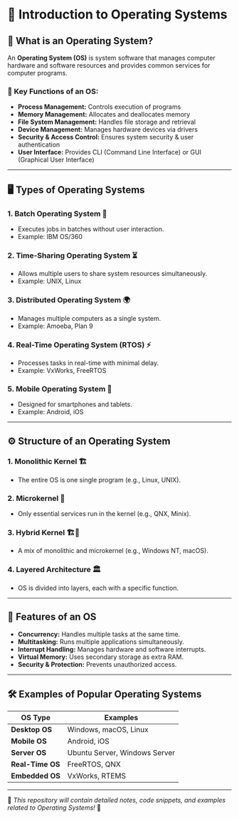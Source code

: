 # 📌 Introduction to Operating Systems


## 📖 What is an Operating System?
An **Operating System (OS)** is system software that manages computer hardware and software resources and provides common services for computer programs. 

### 🎯 Key Functions of an OS:
- **Process Management:** Controls execution of programs
- **Memory Management:** Allocates and deallocates memory
- **File System Management:** Handles file storage and retrieval
- **Device Management:** Manages hardware devices via drivers
- **Security & Access Control:** Ensures system security & user authentication
- **User Interface:** Provides CLI (Command Line Interface) or GUI (Graphical User Interface)

---

## 🖥️ Types of Operating Systems

### 1. **Batch Operating System** 📜
   - Executes jobs in batches without user interaction.
   - Example: IBM OS/360

### 2. **Time-Sharing Operating System** ⏳
   - Allows multiple users to share system resources simultaneously.
   - Example: UNIX, Linux

### 3. **Distributed Operating System** 🌍
   - Manages multiple computers as a single system.
   - Example: Amoeba, Plan 9

### 4. **Real-Time Operating System (RTOS)** ⚡
   - Processes tasks in real-time with minimal delay.
   - Example: VxWorks, FreeRTOS

### 5. **Mobile Operating System** 📱
   - Designed for smartphones and tablets.
   - Example: Android, iOS

---

## ⚙️ Structure of an Operating System


### 1. **Monolithic Kernel** 🏗️
   - The entire OS is one single program (e.g., Linux, UNIX).

### 2. **Microkernel** 🔬
   - Only essential services run in the kernel (e.g., QNX, Minix).

### 3. **Hybrid Kernel** 🏗️🔬
   - A mix of monolithic and microkernel (e.g., Windows NT, macOS).

### 4. **Layered Architecture** 🏛️
   - OS is divided into layers, each with a specific function.

---

## 🚀 Features of an OS
- **Concurrency:** Handles multiple tasks at the same time.
- **Multitasking:** Runs multiple applications simultaneously.
- **Interrupt Handling:** Manages hardware and software interrupts.
- **Virtual Memory:** Uses secondary storage as extra RAM.
- **Security & Protection:** Prevents unauthorized access.

---

## 🛠️ Examples of Popular Operating Systems

| OS Type | Examples |
|---------|----------|
| **Desktop OS** | Windows, macOS, Linux |
| **Mobile OS** | Android, iOS |
| **Server OS** | Ubuntu Server, Windows Server |
| **Real-Time OS** | FreeRTOS, QNX |
| **Embedded OS** | VxWorks, RTEMS |

---

📌 *This repository will contain detailed notes, code snippets, and examples related to Operating Systems!* 🚀
